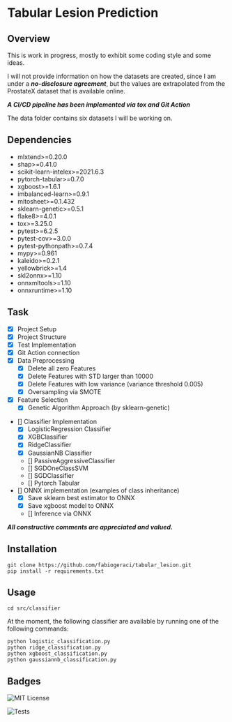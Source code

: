 # Tabular Lesion Prediction

## Overview

This is work in progress, mostly to exhibit some coding style and some ideas.

I will not provide information on how the datasets are created, since I am under a _**no-disclosure agreement**_,
but the values are extrapolated from the ProstateX dataset that is available online.

**_A CI/CD pipeline has been implemented via tox and Git Action_**

The data folder contains six datasets I will be working on.

## Dependencies

- mlxtend>=0.20.0
- shap>=0.41.0
- scikit-learn-intelex>=2021.6.3
- pytorch-tabular>=0.7.0
- xgboost>=1.6.1
- imbalanced-learn>=0.9.1
- mitosheet>=0.1.432
- sklearn-genetic>=0.5.1
- flake8>=4.0.1
- tox>=3.25.0
- pytest>=6.2.5
- pytest-cov>=3.0.0
- pytest-pythonpath>=0.7.4
- mypy>=0.961
- kaleido>=0.2.1
- yellowbrick>=1.4
- skl2onnx>=1.10
- onnxmltools>=1.10
- onnxruntime>=1.10

## Task

- [X]  Project Setup
- [X]  Project Structure
- [X]  Test Implementation
- [X]  Git Action connection
- [X]  Data Preprocessing
   - [X]  Delete all zero Features
   - [X]  Delete Features with STD larger than 10000
   - [X]  Delete Features with low variance (variance threshold 0.005)
   - [X]  Oversampling via SMOTE
- [X]  Feature Selection
   - [X]  Genetic Algorithm Approach (by sklearn-genetic)
- [] Classifier Implementation
  - [X]  LogisticRegression Classifier
  - [X]  XGBClassifier
  - [X]  RidgeClassifier
  - [X]  GaussianNB Classifier
  - [] PassiveAggressiveClassifier
  - [] SGDOneClassSVM
  - [] SGDClassifier
  - [] Pytorch Tabular
- [] ONNX implementation (examples of class inheritance)
  - [x] Save sklearn best estimator to ONNX
  - [x] Save xgboost model to ONNX
  - [] Inference via ONNX
  
_**All constructive comments are appreciated and valued.**_

## Installation

```
git clone https://github.com/fabiogeraci/tabular_lesion.git
pip install -r requirements.txt 
```

## Usage

```
cd src/classifier
```

At the moment, the following classifier are available by running one of the following commands:

```
python logistic_classification.py
python ridge_classification.py
python xgboost_classification.py
python gaussiannb_classification.py
```

## Badges

![MIT License](https://img.shields.io/apm/l/atomic-design-ui.svg?)

![Tests](https://github.com/fabiogeraci/tabular_lesion/actions/workflows/tests.yml/badge.svg)

